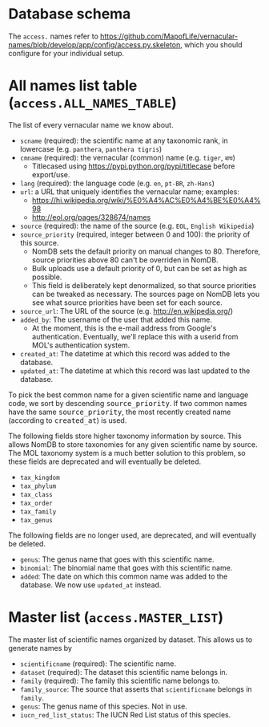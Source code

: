 Database schema
===============

The `access.` names refer to https://github.com/MapofLife/vernacular-names/blob/develop/app/config/access.py.skeleton, which you should configure for your individual setup.

# All names list table (`access.ALL_NAMES_TABLE`)

The list of every vernacular name we know about.

 * `scname` (required): the scientific name at any taxonomic rank, in lowercase (e.g. `panthera`, `panthera tigris`)
 * `cmname` (required): the vernacular (common) name (e.g. `tiger`, `बाघ`)
   * Titlecased using https://pypi.python.org/pypi/titlecase before export/use.
 * `lang` (required): the language code (e.g. `en`, `pt-BR`, `zh-Hans`)
 * `url`: a URL that uniquely identifies the vernacular name; examples:
   * https://hi.wikipedia.org/wiki/%E0%A4%AC%E0%A4%BE%E0%A4%98
   * http://eol.org/pages/328674/names
 * `source` (required): the name of the source (e.g. `EOL`, `English Wikipedia`)
 * `source_priority` (required, integer between 0 and 100): the priority of this source.
   * NomDB sets the default priority on manual changes to 80. Therefore, source priorities above 80 can't be overriden in NomDB.
   * Bulk uploads use a default priority of 0, but can be set as high as possible.
   * This field is deliberately kept denormalized, so that source priorities can be tweaked as necessary. The sources page on NomDB lets you see what source priorities have been set for each source.
* `source_url`: The URL of the source (e.g. http://en.wikipedia.org/)
* `added_by`: The username of the user that added this name.
   * At the moment, this is the e-mail address from Google's authentication. Eventually, we'll replace this with a userid from MOL's authentication system.
 * `created_at`: The datetime at which this record was added to the database.
 * `updated_at`: The datetime at which this record was last updated to the database.

To pick the best common name for a given scientific name and language code, we sort by descending <tt>source_priority</tt>. If two common names have the same <tt>source_priority</tt>, the most recently created name (according to <tt>created_at</tt>) is used.

The following fields store higher taxonomy information by source. This allows NomDB to store taxonomies for any given scientific name by source. The MOL taxonomy system is a much better solution to this problem, so these fields are deprecated and will eventually be deleted.

 * `tax_kingdom`
 * `tax_phylum`
 * `tax_class`
 * `tax_order`
 * `tax_family`
 * `tax_genus`

The following fields are no longer used, are deprecated, and will eventually be deleted.

 * `genus`: The genus name that goes with this scientific name.
 * `binomial`: The binomial name that goes with this scientific name.
 * `added`: The date on which this common name was added to the database. We now use `updated_at` instead.

# Master list (`access.MASTER_LIST`)

The master list of scientific names organized by dataset. This allows us to generate names by 

 * `scientificname` (required): The scientific name.
 * `dataset` (required): The dataset this scientific name belongs in. 
 * `family` (required): The family this scientific name belongs to.
 * `family_source`: The source that asserts that `scientificname` belongs in `family`.
 * `genus`: The genus name of this species. Not in use.
 * `iucn_red_list_status`: The IUCN Red List status of this species.
